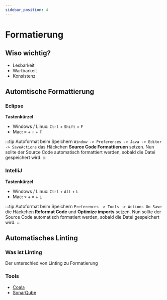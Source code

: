 ```yaml
---
sidebar_position: 4
---
```


# Formatierung

## Wiso wichtig?

- Lesbarkeit
- Wartbarkeit
- Konsistenz

## Automtische Formattierung

### Eclipse

**Tastenkürzel**

- Windows / Linux: `Ctrl` + `Shift` + `F`
- Mac: `⌘` + `⇧` + `F`

:::tip Autoformat beim Speichern
`Window -> Preferences -> Java -> Editor -> SaveActions` das Häckchen **Source Code Formattieruen** setzen.
Nun sollte der Source Code automatisch formattiert werden, sobald die Datei gespeichert wird.
:::

### IntelliJ

**Tastenkürzel**

- Windows / Linux: `Ctrl` + `Alt` + `L`
- Mac: `⌥` +  `⌘` + `L`

:::tip Autoformat beim Speichern
`Preferences -> Tools -> Actions On Save` die Häckchen **Reformat Code** und **Optimize imports** setzen.
Nun sollte der Source Code automatisch formatiert werden, sobald die Datei gespeichert wird.
:::

## Automatisches Linting 

### Was ist Linting

Der unterschied von Linting zu Formatierung

### Tools

- [Coala](https://github.com/coala/coala)
- [SonarQube](https://www.sonarqube.org)

